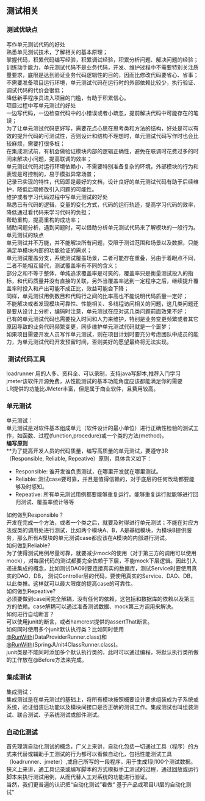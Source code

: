 ## 测试相关

<a name="NQs1P"></a>
### 测试优缺点
写作单元测试代码的好处<br />熟悉单元测试技术，了解相关的基本原理；<br />掌握代码，积累代码编写经验，积累调试经验，积累分析问题、解决问题的经验；<br />训练动手能力，单元测试代码不是业务代码，开发、维护过程中不需要特别关注质量要求，底限是达到验证业务代码逻辑性的目的，因而比修改代码要省心、省事；<br />不需要准备项目运行环境，单元测试代码在运行时的外部依赖比较少，执行验证、调试代码的代价会很低；<br />降低新手程序员进入项目的门槛，有助于积累信心。<br />项目过程中写单元测试的好处<br />一边写代码，一边检查代码中的小错误或者小疏忽，提前解决代码中可能存在的笔误；<br />为了让单元测试代码更好写，需要花点心思在思考类和方法的结构，好处是可以有效的提升代码的可测试性，否则设计和结构不理想时，单元测试代码写作时也会比较麻烦，需要打很多桩；<br />在集成测试前，有机会做验证模块内部的逻辑正确性，避免在联调时花费过多的时间来解决小问题，提高联调的效率；<br />单元测试代码对运行环境依赖小，不需要特别准备复杂的环境，外部模块的行为和表现是可控制的，易于模拟异常场景；<br />记录已实现的特性，代码即是最好的文档，设计良好的单元测试代码有助于后续维护，降低后期修改引入问题的可能性。<br />维护或者学习代码过程中写单元测试的好处<br />熟悉已有代码的逻辑，变量的变化方式，代码的运行轨迹，提高学习代码的效率，降低通过看代码来学习代码的负担；<br />帮助重构，提高重构的成功率；<br />辅助问题分析，遇到问题时，可以借助分析单元测试代码来了解模块的一般行为。<br />单元测试的缺点<br />单元测试并不万能，并不能解决所有问题，受限于测试范围和场景以及数据，只能满足单模块内部的功能验证的需求；<br />单元测试覆盖分支，系统测试覆盖场景，二者可能存在重叠，另由于着眼点不同，二者不能相互替代，测试覆盖率有不同的含义；<br />部分之和不等于整体，单纯追求覆盖率是可笑的，覆盖率只是衡量测试投入的指标，和代码质量并没有直接的关联，另外当覆盖率达到一定程序之后，继续提升覆盖率时投入和产出可能不成正比，效益可能会下降；<br />同样，单元测试用例数目和代码行之间的比率高也不能说明代码质量一定好；<br />不能解决或者发现模块可靠性、性能相关、多线程访问相关的问题，这几类问题还是要从设计上分析，编码时注意，单元测试在应对这几类问题前面效果不好；<br />已有的单元测试代码也需要投入时间和人力来维护，特别是业务变更频繁或者其它原因导致的业务代码频繁变更，同步维护单元测试代码就是一个噩梦；<br />如果项目需要开发人员写作单元测试，则在项目计划时要充分考虑团队中成员的能力，为单元测试代码开发预留时间，否则美好的愿望最终将无法实现。

<a name="0K8ZE"></a>
###  测试代码工具
loadrunner 用的人多、资料全、可以录制，支持java写脚本,推荐入门学习<br />jmeter该软件开源免费，从性能测试的基本功能角度应该都能满足你的需要<br />LR提供的功能比JMeter丰富，但是属于商业软件，且费用较高。

<a name="QZTeH"></a>
### 单元测试
单元测试：<br />单元测试是对软件基本组成单元（软件设计的最小单位）进行正确性检验的测试工作，如函数、过程(function,procedure)或一个类的方法(method)。<br />**编写原则**<br />**为了提高开发人员的代码质量，编写高质量的单元测试，要遵守3R（Responsible, Reliable, Repeative）原则，具体含义如下：

- Responsible: 谁开发谁负责测试，在哪里开发就在哪里测试。
- Reliable: 测试case要可靠，并且是值得信赖的，对于底层的任何改动都要能够及时感知。
- Repeative: 所有单元测试用例都要能够重复运行。能够重复运行就能够进行回归测试、覆盖率统计等等

如何做到Responsible？<br />开发在完成一个方法，或者一个类之后，就要及时得进行单元测试；不能在对应方法或类的调用处进行测试，比如两个模块A、B，A是基础模块，为模块B提供服务，那么所有A模块的单元测试case都应该在A模块的内部进行测试。<br />如何做到Reliable?<br />为了使得测试用例尽量可靠，就要减少mock的使用（对于第三方的调用可以使用mock），对每层代码的测试都要完全依赖于下层，不能mock下层逻辑。因此引入递进集成的概念，比如测试DAO时要连接真实的数据库，测试Service时要使用真实的DAO、DB， 测试Controller层的代码，要使用真实的Service、DAO、DB，以此类推。这样就可以最大限度的提高case的可靠性。<br />如何做到Repeative?<br />必须要做到case间完全解耦，没有任何的依赖，这包括和数据库的依赖以及第三方的依赖。case解耦可以通过准备测试数据、mock第三方调用来解决。<br />如何进行自动断言？<br />可以使用junit的断言，或者hamcrest提供的assertThat断言。<br />如何同时使用多个junit默认执行类？比如同时使用[@RunWith](https://github.com/RunWith)(DataProviderRunner.class)和[@RunWith](https://github.com/RunWith)(SpringJUnit4ClassRunner.class)。<br />junit类是不能同时添加多个默认执行类的，此时可以通过编程，将默认执行类所做的工作放在@Before方法来完成。

<a name="R2fhE"></a>
### 集成测试
集成测试：<br />集成测试是在单元测试的基础上，将所有模块按照概要设计要求组装成为子系统或系统，验证组装后功能以及模块间接口是否正确的测试工作。集成测试也叫组装测试、联合测试、子系统测试或部件测试。

<a name="MO0tW"></a>
### [自动化测试](https://www.cnblogs.com/lfj0702/p/8418786.html)
首先理清自动化测试的概念，广义上来讲，自动化包括一切通过工具（程序）的方式来代替或辅助手工测试的行为都可以看做自动化，包括性能测试工具（loadrunner、jmeter）,或自己所写的一段程序，用于生成1到100个测试数据。狭义上来讲，通工具记录或编写脚本的方式模拟手工测试的过程，通过回放或运行脚本来执行测试用例，从而代替人工对系统的功能进行验证。<br />当然，我们更普遍的认识把“自动化测试”看做“ 基于产品或项目UI层的自动化测试”
